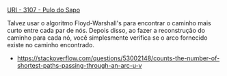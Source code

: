 [URI - 3107 - Pulo do Sapo](https://www.urionlinejudge.com.br/judge/pt/problems/view/3107)

Talvez usar o algoritmo Floyd-Warshall's para encontrar o caminho mais curto entre cada par de nós. Depois disso, ao fazer a reconstrução do caminho para cada nó, você simplesmente verifica se o arco fornecido existe no caminho encontrado.
- https://stackoverflow.com/questions/53002148/counts-the-number-of-shortest-paths-passing-through-an-arc-u-v
